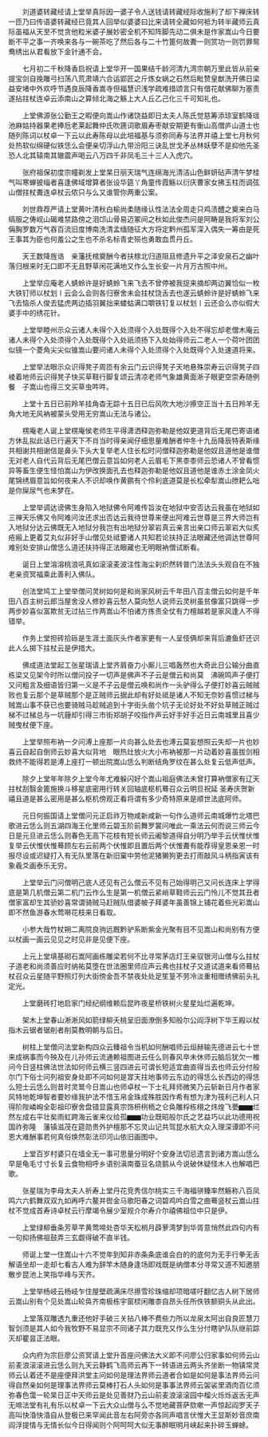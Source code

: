 <!-- { "loadSidebar": true } -->
　　刘道婆转藏经请上堂举真际因一婆子令人送钱请转藏经际收施利了却下禅床转一匝乃曰传语婆转藏经已竟其人回举似婆婆曰比来请转全藏如何袛为转半藏师云真际虽福从天至不觉贪他粒米婆子展妙密全机不知阵脚先动二俱未是作家嵩山今日要断不平之事一齐唤来各与一碗茶吃了然后各与二十竹篦何故聻一则赏功一则罚罪鸳鸯绣出从君看放下金针通不会。

　　七月初二千秋降香启祝请上堂华开一国果结千龄河清九湾宗朝万里此皆从前亲提宝剑自挽雕弓扫荡八荒肃靖六合运郢匠之斤炼女娲之石然后毗赞皇猷洗开佛日梁益安堵中外欢呼节遇良辰降香嵩寺但福慧识浅学疏难措颂言只有借花献佛聊为塞责遂拈拄杖连卓云添南山之算倾北海之觞上大人丘乙己化三千可知礼也。

　　上堂佛源张公勤王之暇便向嵩山作诸饶益即日太夫人陈氏觉慈筹添琼室鹤降瑶池麻姑持器果老捧卮老莱起舞仲氏吹篪词歌眉寿枣献安期更有衡山高僧庐山道士也随列陈词以杖卓一下云以此寿陈母以此培福基与须弥同寿与法界并禧上堂七月秋何处热软似绵硬似铁恁么会便亲切浮山九带汾阳三诀乱世戈矛丛林妖孽不是抑他先圣恐人北其辕南其辙震声喝云八万四千非凤毛三十三人入虎穴。

　　张府祖保初度宗幢剃发上堂杲日丽天瑞气连绵海光清洁山色鲜妍砧声清午梦桂气叫寒蝉披缁者喜逢佛域增算者张设华筵丫角童传霞觞以衍庆曹家女拂玉柱而调弦山僧拄杖聻连卓杖云侬只与么又谁管你两重公案。

　　刘世鼎荐严请上堂黄叶清秋白榆尚柔随缘认性法法全周走只鸡渍醴之奠来白马缟服之俦岘山碣难禁路傍之泪邙山骨易迈冢间之秋如此俊杰问是阿畴是我将军刘公偁胸罗数万气吞百流旧度博南洗清孟缅随征大方将定黔州孤军深入偶失一筹由是死王事其为臣也何羞公之生也不杀名标青史殒也勇敢血贯丹丘。

　　天王数降旌诰　亲藩抚棺奠酬今者扶榇北归道阻且修遗升平之泽安泉石之幽叶落归根来时无口即不无且野草闲花满地又作么生长安一片月万古照中州。

　　上堂举应庵老人蜻蛉许是好蜻蛉飞来飞去不曾停被我捉来摘却两边翼恰似一枚大铁钉师以杖划〡云会么会则各归寮舍未会拄杖饶舌去也遂云蜻蛉许是好蜻蛉飞来飞去恼杀人俊去猛虎两边插羽翼拙来蝼蛄满口嚼铁钉复以杖划〡云还会么亦似假大婆手中的绣花针。

　　上堂举睦州示众云诸人未得个入处须得个入处既得个入处不得忘却老僧木庵云诸人未得个入处须得个入处既得个入处祇须扬下入处始得师云二老人一个荷叶团团似镜一个菱角尖尖似锥嵩山要问诸人未得个入处须得个入处既得个入处速道将来。

　　上堂举法眼示众识得凳子周匝有余云门云识得凳子天地悬殊崇寿云识得凳子四棱着地师云识得凳子快买草鞋行脚复颂云清凉老师气象雄黄面淅子眼更空崇寿随例餐　子嵩山也得三文买草虫吽吽。

　　上堂十五日已前羚羊挂角杳无踪十五日已后风吹大地沙攃空正当十五日羚羊无角大地无风衲被蒙头受用无穷嵩山无法与诸公。

　　楞庵老人诞上堂楞庵侯老师生平得潇洒释迦弥勒是他奴更道背后无尾巴寄语诸方休乱拟此话已行遍天下不肖当时得亲闻仔细思量难酬者仲冬十九岳降辰特表斯缘共相谢共相谢信是鼻头下头大复举老人住长松时问僧释迦弥勒是他奴且道他是谁僧无对老人自代云背后无尾巴僧云意旨如何老人云眉毛下黑桼桼师云恐诸人不曾看惯异等畜生便生怪怕嵩山为伊改换面孔去也释迦弥勒是他奴且道他是谁赤土涂金凤火尾锦绣眉意旨如何夜来人不识却唤作黄鹂有个伶利底道莫是长松牵犁嵩山抴耙么咄是你屎尿气也未梦在。

　　上堂举调达谤佛生身陷入地狱佛令阿难传旨汝在地狱中安否达云我虽在地狱如三禅天乐佛又令阿难问汝还求出否达云我待世尊来便出阿难云世尊是三界大师岂有入地狱分达云佛既无入地狱分我岂有出地狱分翠岩真云亲言出亲口师云翠岩大似炙疮瘢上更着艾丸似非好手山僧见处祗要诸人共知若论扶持正法眼藏还他调达世尊阿难别处安排山僧恁么道还扶持得正法眼藏也无明眼衲僧试断看。

　　诞日上堂溶溶桃浪吼真如滚滚麦波注性海尘刹炽然转普门法法头头观自在不独老亲资冥福乘此善利入佛队。

　　创法堂鸠工上堂举僧问灵树如何是和尚家风树云千年田八百主僧云如何是千年田八百主树云郎当屋舍没人修妙喜云愁人莫向愁人说师云灵树虽贫像富只跳得一步两步妙喜似富欺贫无过拈三作两嵩山不怕诸方拣责全仗有力檀越若是家风逢人不得错举。

　　作务上堂担砖拾砾是生涯土面灰头作者家更有一人呈伎俩却来背后漉鱼虾还识此人么掷下拄杖云是伊措大。

　　佛成道法堂起工张星瑞请上堂齐肩奋力小厮儿三唱轰然也大奇此日公输分曲直栋梁又见架今时所以僧问投子一切声是佛声不子云是僧云和尚莫　沸碗鸣声子便打又问粗言及细语皆归第一义是不子云是僧云唤和尚作一头驴得么子便打妙喜云贼贼败也复云那个是草贼那个是正贼师云据此却有好处祗是诸人不知无奈妙喜惯过梯与贼嵩山事不获已也要骑贼马趁贼追到十字街头凿个坑子无论好处不好处草贼正贼过梯不过梯总与一坑薶却引得三市街郑胡子咬指作声云好手好手近日云南城里且喜少贼曳杖便下座。

　　上堂举照布衲一夕问溥上座那一片向甚么处去也溥云莫妄想照云失却一片也妙喜云自起自倒师云妙喜大似背地　眼热灶放火大小布衲被那一片动着妙喜虽拔剑相救终不能得若是溥上座打一顿出院嵩山恁么判断结角罗纹在甚么处复云低声低声。

　　除夕上堂年年除夕上堂今年尤难躲闪好个嵩山祖庭佛法未曾打算衲僧家有辽天拄杖刮翳金篦施换斗移星底密用行转关回轴底枢机蓦召众云明旦祝延
圣寿庆贺新禧且道是甚么密用是甚么枢机傍观正看将谓有多少奇特原来是顺世法底阿师。

　　元日何振国请上堂僧问元正启祚万物咸新咸新一句作么道师云南城爆竹北塔巴歌进云恁么则五湖四海王化里师云碧玉阶前舞罗裳问唯此一乘法云何而说三师云今日是元旦进云恁么则春色无高下花枝有短长师云阇黎道得自分明乃举手云伏惟伏惟复举云伏惟伏惟蓦顾左右云前两个伏惟即且置后两个伏惟聻有能荐得皇恩亲恩一时报尽设或迟疑打入有无队里落在新旧窠中劳他泥猪獭狗更去打雨敲风斗柄指寅该有象羲爻画泰乐无穷。

　　上堂举云门问僧明己底人还见有己么僧云不见有己始得明己又问长连床上学得底是第几机僧云第二机门云作么生是第一机僧云紧峭草鞋师云云门怜儿不觉其丑者僧家富却生其骄妙喜常谓骑贼马赶贼队借婆帔子拜婆年虽善锦上铺花着些光彩嵩山即不然鱼游春水莺啭花枝来日看取。

　　小参大哉竹杖朔二离院良驹远厩黔驴系断紫金光聚有目不见嵩山和尚别有方便以杖画一画云见见之时见非是见便下座。

　　上元上堂填基砌石嵩阿画栋雕梁若何不比寻常茅店灯王亲驭银河山僧与么拄杖子道老和尚须善应时纳祐莫堕在世法圈里师应声云弗也拄杖子又道试道来看师蓦拈杖召众云星随平野照灯列大街傍金吾不禁夜处处足笙篁不劳冷淡重相赠绣佛前头礼定光。

　　上堂磨砖打地启家门经纪纲维赖后昆昨夜星桥铁树火星星灿烂遍乾坤。

　　架木上堂春山淅淅风如箭绿柳夭桃呈旧面潦倒多知般尔公阎浮树下华王殿以杖指木云锯者锯削者削莫教明朝与后日。

　　树柱上堂僧问法堂新构四众云臻祖令当机如何酬唱师云烜赫输先德进云七十世来成祸事而今殃及在儿孙师云流通赖祖图进云任么则春风卒未休师云脑后犹欠一椎问今日竖柱佛法世法如何师云横三竖四进云可谓长短适宜曲直得当去也师云分付般尔门下俗士问列祖安身处即不问如何是牚天拄地事师云东边的得恁么长西边的得恁么短士云恁么则昔时灵鹫今日嵩山也师卓杖一下士礼拜师微笑乃云斩新日月作者家风特地乾坤智者要妙缘我护法不惜玉帛金珠成殊胜因作希有想为津为筏利己利人只得阶陛嶙峋全彰祖印寮舍盘错显露真宗饰枅栵栭之仑奂雕桴栋栩之炜煌飞甍▆▆烂然左成右平壮矣雨虹跨海云雀来仪给孤▆▆功业既昭般尔氏之艺益巧以此功德用祝
国祚弥隆　藩镇滋茂在筵勋贵外护檀那不忘灵山记共驾昆水航大众入理深谭即不问恩大难酬事若何真俗焕然彰法印河山依旧画图中。

　　上堂百岁村婆只在墙全无一事可思量分明好个安身法切忌遗言到诸方嵩山恁么早是龟毛寸寸长复云食物相呼乡语别滇南蚕豆名烧鹅从今说破休疑怪木人也解唱巴歌。

　　张星瑞为李母太夫人祈寿上堂丹花竞秀信尔桃实三千海福骈臻率然觞称八百凤鸣六六鹤舞双双九如再呼六鳌并辔金马歌阳春之词碧鸡吟白雪之曲蓦竖杖云嵩山拄杖不觉成首寿诗卓杖云行摩竭令展少室规介尔寿介尔禧佛祖位中只是伊。

　　上堂绿柳垂条芳草芊黄莺啼处杏华天松梢月薜萝湾梦到华胥意悄然此四句内有一句抑扬佛祖鼓弄三玄觑得破不直半钱。

　　师诞上堂一住嵩山十六不觉年到知非赤条条底谁会白的的底何为无手行拳无舌解语坐却一走却七看古人难为辞竿木随身逢场即戏既是纳僧本分寻常又道不知邀朋散步昆池上笑指华峰与天齐。

　　上堂举杨岐云杨岐乍住屋壁疏满床尽攃雪珍珠缩却项暗嗟吁翻忆古人树下居师云嵩山别有个见处嵩山轮奂齐南极栋宇窗棂闲雕桼自昂头任所佚铁额铜头从此出。

　　上堂落双雕透九重还他好手破三关拈八棒不费些力所以龙泉太阿出自良匠慧刀智剑须是其人如今我牧野不易显宗不同诸子其力既充又作么生分付瞎驴队队继前踪灭却瞿昙正法眼。

　　众内府为宗巨廖公资冥请上堂升首座问佛法大义即不问廖公归家事如何师云山前麦浪滚滚进云恁么则九天云静鹤飞高师云再下一转语进云两头齐坐断一物镇常灵师云认着还不是座便拜洪堂主问如何是理法界师云道者合如是如何是事法界师云问得自然亲如何是理事法界师云莫棒打石人头如何是事事法界师云袈裟里酒肉百亿须弥春色霭一轮杲日正中天师云是处见善财乃云山前麦浪滚滚园中榴火烁烁返舌无声无啼法堂有礼有乐以杖卓一下云大众山僧与么不觉地藏菩萨欬嗽一声惊起阎罗天子高叫快涽快涽自从登极已来罕闻此音左右阿旁亦各同声唱言伏惟大王显斯妙音庶南阎浮提情与无情长似今日得闻则个阿呵呵大似无事醉眠明月峡起来扑碎玉蝉蜍。

